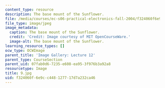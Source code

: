 ```yaml
---
content_type: resource
description: The base mount of the Sunflower.
file: /media/courses/ec-s06-practical-electronics-fall-2004/f324060f6e9cc448127717d7a232ca46_9.jpg
file_type: image/jpeg
image_metadata:
  caption: The base mount of the Sunflower.
  credit: 'Credit: Image courtesy of MIT OpenCourseWare.'
  image-alt: The base mount of the Sunflower.
learning_resource_types: []
ocw_type: OCWImage
parent_title: 'Image Gallery: Lecture 12'
parent_type: CourseSection
parent_uid: 07fab0d6-7235-e608-ea95-3f976b3a92a8
resourcetype: Image
title: 9.jpg
uid: f324060f-6e9c-c448-1277-17d7a232ca46
---
```

